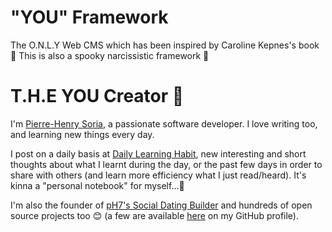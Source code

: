 # "YOU" Framework
The O.N.L.Y Web CMS which has been inspired by Caroline Kepnes's book 🔮 This is also a spooky narcissistic framework 👻


# T.H.E YOU Creator 🍳

I'm [Pierre-Henry Soria](http://ph7.me/about-me/), a passionate software developer. I love writing too, and learning new things every day.

I post on a daily basis at [Daily Learning Habit](http://dailylearninghabit.com), new interesting and short thoughts about what I learnt during the day, or the past few days in order to share with others (and learn more efficiency what I just read/heard). 
It's kinna a "personal notebook" for myself...🚣

I'm also the founder of [pH7's Social Dating Builder](https://github.com/pH7Software/pH7-Social-Dating-CMS) and hundreds of open source projects too 😊 (a  few are available [here](https://github.com/pH-7?tab=repositories) on my GitHub profile).
